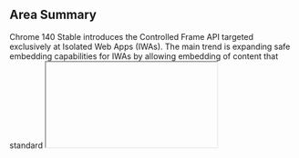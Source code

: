 ## Area Summary

Chrome 140 Stable introduces the Controlled Frame API targeted exclusively at Isolated Web Apps (IWAs). The main trend is expanding safe embedding capabilities for IWAs by allowing embedding of content that standard <iframe> rejects, while giving the host app control over that content. This change is impactful for developers who need to integrate third‑party or legacy content into an IWA without sacrificing isolation guarantees. It advances the web platform by providing a new, IWA‑scoped web API that balances richer integration with explicit app-level control.

## Detailed Updates

The single feature below directly follows from the summary and highlights practical implications for IWA developers.

### Controlled Frame API (available only to IWAs)

#### What's New
Controlled Frame is a new API available only to Isolated Web Apps that enables embedding all content — including third‑party content that cannot be embedded in a standard <iframe> — and provides programmatic control over that embedded content.

#### Technical Details
- Scope: API surface restricted to IWAs only (per the IWA model).
- Purpose: bypasses iframe embedding restrictions by providing a controlled embedding primitive; control semantics and security model are defined by the spec.
- Key references and spec text are available in the linked explainer and spec for implementation and behavior details.

Relevance to platform areas:
- webapi / javascript: introduces a new JS API for IWAs to instantiate and control embedded frames.
- security-privacy: changes the embedding model within IWAs; expect explicit IWA-scoped isolation semantics rather than broad cross-origin iframe behavior.
- performance / graphics-webgpu / css: embedding arbitrary content can affect layout and rendering pipelines; developers should profile render and paint costs.
- pwa-service-worker: IWAs using service workers may need to consider resource routing and caching for controlled-frame content.
- deprecations: this does not remove iframe but provides an alternate IWA-only primitive for cases where iframe embedding is blocked.

#### Use Cases
- Integrating third‑party widgets or legacy pages inside an IWA where traditional <iframe> embedding is blocked.
- Building kiosk or managed‑content viewers inside an IWA that need fine‑grained control over embedded navigation and UI.
- Creating secure, sandboxed hosting of remote content with explicit app-level control hooks (e.g., navigation, input mediation).

#### References
- https://github.com/WICG/isolated-web-apps/blob/main/README.md — Isolated Web Apps explainer
- https://issues.chromium.org/issues/40191772 — 'Tracking bug #40191772'
- https://chromestatus.com/feature/5199572022853632 — ChromeStatus.com entry
- https://wicg.github.io/controlled-frame — Spec